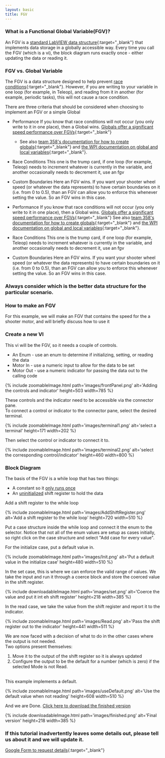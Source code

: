 ```yaml
---
layout: basic
title: FGV
---
```


### What is a Functional Global Variable(FGV)?

An FGV is a [standard LabVIEW data structure](https://decibel.ni.com/content/docs/DOC-2143){:target="_blank"} that implements data storage in a globally accessible way.
	Every time you call the FGV (which is a vi), the block diagram runs exactly once - either updating the data or reading it.

### FGV vs. Global Variable

The FGV is a data structure designed to help prevent  [race conditions](http://zone.ni.com/reference/en-XX/help/371361J-01/lvconcepts/using_local_and_global/#Race_Conditions){:target="_blank"}.
However, if you are writing to your variable in one loop (for example, in Teleop), and reading from it in another (for example, periodic tasks), this will not cause a race condition.

There are three criteria that should be considered when choosing to implement an FGV or a simple Global

* Performance
If you know that race conditions will not occur (you only write to it in one place), then a Global wins. [Globals offer a significant speed performance over FGVs](http://vishots.com/wp-content/uploads/2013/12/ts2147hollenback.pdf#page=25){:target="_blank"}
	* See also [team 358's documentation for how to create globals](http://www.team358.org/files/programming/ControlSystem2015-2019/labview/CreateGlobal.pdf){:target="_blank"} and [the WPI documentation on global and local variables](https://wpilib.screenstepslive.com/s/currentCS/m/labview/l/696737-local-and-global-variables-in-labview-for-frc){:target="_blank"}.

* Race Conditions
	This one is the trump card, if one loop (for example, Teleop) needs to increment whatever is currently in the variable, and another occasionally needs to decrement it, use an fgv

* Custom Boundaries
	Here an FGV wins. If you want your shooter wheel speed (or whatever the data represents) to have certain boundaries on it (i.e. from 0 to 0.5), than an FGV can allow you to enforce this whenever setting the value. So an FGV wins in this case.
	
* Performance
	If you know that race conditions will not occur (you only write to it in one place), then a Global wins. 
			[Globals offer a significant speed performance over FGVs](http://vishots.com/wp-content/uploads/2013/12/ts2147hollenback.pdf#page=25){:target="_blank"} See also [team 358's documentation for how to create globals](http://www.team358.org/files/programming/ControlSystem2015-2019/labview/CreateGlobal.pdf){:target="_blank"} and [the WPI documentation on global and local variables](https://wpilib.screenstepslive.com/s/currentCS/m/labview/l/696737-local-and-global-variables-in-labview-for-frc){:target="_blank"}.
* Race Conditions
	This one is the trump card, if one loop (for example, Teleop) needs to increment whatever is currently in the variable, and another occasionally needs to decrement it, use an fgv

* Custom Boundaries
	Here an FGV wins. If you want your shooter wheel speed (or whatever the data represents) to have certain boundaries on it (i.e. from 0 to 0.5), than an FGV can allow you to enforce this whenever setting the value. So an FGV wins in this case.
		
### Always consider which is the better data structure for the particular scenario.

### How to make an FGV

For this example, we will make an FGV that contains the speed for the a shooter motor, and will briefly discuss how to use it

### Create a new VI

This vi will be the FGV, so it needs a couple of controls.
* An Enum - use an enum to determine if initializing, setting, or reading the data
* Motor In - use a numeric input to allow for the data to be set
* Motor Out - use a numeric indicator for passing the data out to the calling code


{% include zoomableImage.html path='images/frontPanel.png' alt='Adding the controls and indicator' height=503 width=785 %}

These controls and the indicator need to be accessible via the connector pane.
<br/>
To connect a control or indicator to the connector pane, select the desired terminal.


{% include zoomableImage.html path='images/terminal1.png' alt='select a terminal' height=171 width=202 %}


Then select the control or indicator to connect it to.


{% include zoomableImage.html path='images/terminal2.png' alt='select the corresponding control/indicator' height=460 width=800 %}

### Block Diagram


The basis of the FGV is a while loop that has two things:
* A constant so it <u>only runs once</u>
* An <u>uninitialized</u> shift register to hold the data



Add a shift register to the while loop


{% include zoomableImage.html path='images/AddShiftRegister.png' alt='Add a shift register to the while loop' height=720 width=510 %}


Put a case structure inside the while loop and connect it the enum to the selector.
Notice that not all of the enum values are setup as cases initially, so right click on the case structure and select "Add case for every value".



For the initialize case, put a default value in.


{% include zoomableImage.html path='images/Init.png' alt='Put a default value in the initialize case' height=480 width=510 %}


In the set case, this is where we can enforce the valid range of values. We take the input and run it through a coerce block and store the coerced value in the shift register.


{% include downloadableImage.html path='images/set.png' alt='Coerce the value and put it int eh shift register' height=218 width=385 %}


In the read case, we take the value from the shift register and report it to the indicator.


{% include zoomableImage.html path='images/Read.png' alt='Pass the shift register out to the indicator' height=441 width=511 %}


We are now faced with a decision of what to do in the other cases where the output is not needed. 
<br/>
Two options present themselves:
1. Move it to the output of the shift register so it is always updated
1. Configure the output to be the default for a number (which is zero) if the selected Mode is not Read.
<br/>
This example implements a default.


{% include zoomableImage.html path='images/useDefault.png' alt='Use the default value when not reading' height=608 width=510 %}

And we are Done. <a href="files/fgv.vi" download>Click here to download the finished version</a>

{% include downloadableImage.html path='images/finished.png' alt='Final version' height=218 width=385 %}

### If this tutorial inadvertently leaves some details out, please tell us about it and we will update it.

[Google Form to request details](https://docs.google.com/forms/d/1k0Ud3et2y2xGKg-mLIG5weMitF4ETSYoHUwcaLNoGAw/viewform?usp=send_form){:target="_blank"}
